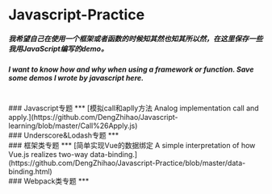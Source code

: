 # Javascript-Practice
##### 我希望自己在使用一个框架或者函数的时候知其然也知其所以然，在这里保存一些我用JavaScript编写的demo。
##### I want to know how and why when using a framework or function. Save some demos I wrote by javascript here.
<br>
### Javascript专题
***
[模拟call和aplly方法 Analog implementation call and apply.](https://github.com/DengZhihao/Javascript-learning/blob/master/Call%26Apply.js)
<br>
### Underscore&Lodash专题
***
<br>
### 框架类专题
***
[简单实现Vue的数据绑定 A simple interpretation of how Vue.js realizes two-way data-binding.](https://github.com/DengZhihao/Javascript-Practice/blob/master/data-binding.html)
<br>
### Webpack类专题
***
